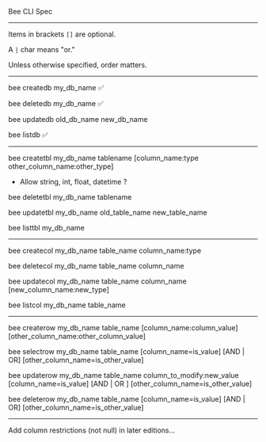 Bee CLI Spec

------------------------

Items in brackets `[]` are optional.

A `|` char means "or."

Unless otherwise specified, order matters.

------------------------

bee createdb my_db_name ✅

bee deletedb my_db_name ✅

bee updatedb old_db_name new_db_name

bee listdb ✅

------------------------

bee createtbl my_db_name tablename [column_name:type other_column_name:other_type]
- Allow string, int, float, datetime ?

bee deletetbl my_db_name tablename

bee updatetbl my_db_name old_table_name new_table_name

bee listtbl my_db_name

------------------------

bee createcol my_db_name table_name column_name:type

bee deletecol my_db_name table_name column_name

bee updatecol my_db_name table_name column_name [new_column_name:new_type]

bee listcol my_db_name table_name

------------------------

bee createrow my_db_name table_name [column_name:column_value] [other_column_name:other_column_value]

bee selectrow my_db_name table_name [column_name=is_value] [AND | OR] [other_column_name=is_other_value]

bee updaterow my_db_name table_name column_to_modify:new_value [column_name=is_value] [AND | OR ] [other_column_name=is_other_value]

bee deleterow my_db_name table_name [column_name=is_value] [AND | OR] [other_column_name=is_other_value]

------------------------

Add column restrictions (not null) in later editions...
